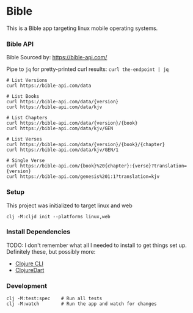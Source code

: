 # Bible

This is a Bible app targeting linux mobile operating systems.

### Bible API

Bible Sourced by: https://bible-api.com/

Pipe to `jq` for pretty-printed curl results: `curl the-endpoint | jq`

    # List Versions
    curl https://bible-api.com/data

    # List Books
    curl https://bible-api.com/data/{version}
    curl https://bible-api.com/data/kjv

    # List Chapters
    curl https://bible-api.com/data/{version}/{book}
    curl https://bible-api.com/data/kjv/GEN

    # List Verses
    curl https://bible-api.com/data/{version}/{book}/{chapter}
    curl https://bible-api.com/data/kjv/GEN/1

    # Single Verse
    curl https://bible-api.com/{book}%20{chapter}:{verse}?translation={version}
    curl https://bible-api.com/genesis%201:1?translation=kjv

### Setup

This project was initialized to target linux and web

    clj -M:cljd init --platforms linux,web

### Install Dependencies

TODO: I don't remember what all I needed to install to get things set up.
Definitely these, but possibly more:
- [Clojure CLI](https://clojure.org/guides/install_clojure)
- [ClojureDart](https://github.com/Tensegritics/ClojureDart)

### Development

    clj -M:test:spec    # Run all tests
    clj -M:watch        # Run the app and watch for changes
